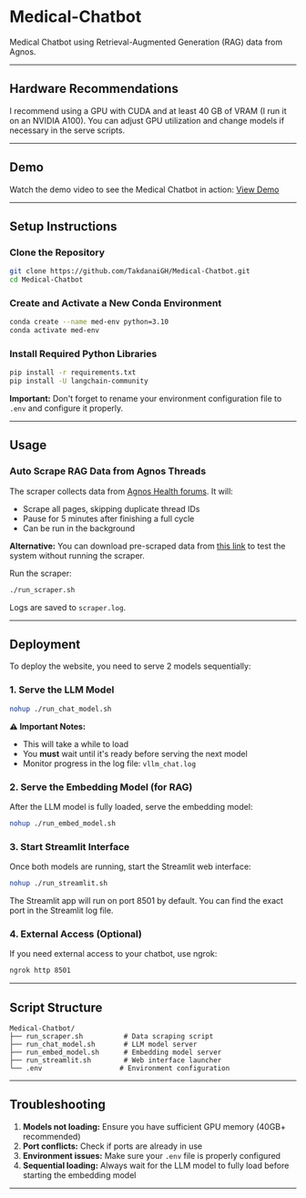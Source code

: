 # Medical-Chatbot
Medical Chatbot using Retrieval-Augmented Generation (RAG) data from Agnos.

---

## Hardware Recommendations
I recommend using a GPU with CUDA and at least 40 GB of VRAM (I run it on an NVIDIA A100). You can adjust GPU utilization and change models if necessary in the serve scripts.

---
## Demo

Watch the demo video to see the Medical Chatbot in action: [View Demo](https://drive.google.com/file/d/1VB664r1Hdw0J7-7IEgMgCHJzKpb_zPaU/view?usp=sharing)

---
## Setup Instructions

### Clone the Repository
```bash
git clone https://github.com/TakdanaiGH/Medical-Chatbot.git
cd Medical-Chatbot
```

### Create and Activate a New Conda Environment
```bash
conda create --name med-env python=3.10
conda activate med-env
```

### Install Required Python Libraries
```bash
pip install -r requirements.txt
pip install -U langchain-community
```

**Important:** Don't forget to rename your environment configuration file to `.env` and configure it properly.

---

## Usage

### Auto Scrape RAG Data from Agnos Threads
The scraper collects data from [Agnos Health forums](https://www.agnoshealth.com/forums). It will:
- Scrape all pages, skipping duplicate thread IDs
- Pause for 5 minutes after finishing a full cycle
- Can be run in the background

**Alternative:** You can download pre-scraped data from [this link](https://drive.google.com/file/d/1CP_nqMJSzqXyVDkMJNB9vjU0lNMNSsGX/view?usp=sharing) to test the system without running the scraper.

Run the scraper:
```bash
./run_scraper.sh
```
Logs are saved to `scraper.log`.

---

## Deployment

To deploy the website, you need to serve 2 models sequentially:

### 1. Serve the LLM Model
```bash
nohup ./run_chat_model.sh
```

**⚠️ Important Notes:**
- This will take a while to load
- You **must** wait until it's ready before serving the next model
- Monitor progress in the log file: `vllm_chat.log`

### 2. Serve the Embedding Model (for RAG)
After the LLM model is fully loaded, serve the embedding model:
```bash
nohup ./run_embed_model.sh
```

### 3. Start Streamlit Interface
Once both models are running, start the Streamlit web interface:
```bash
nohup ./run_streamlit.sh
```

The Streamlit app will run on port 8501 by default. You can find the exact port in the Streamlit log file.

### 4. External Access (Optional)
If you need external access to your chatbot, use ngrok:
```bash
ngrok http 8501
```

---

## Script Structure
```
Medical-Chatbot/
├── run_scraper.sh          # Data scraping script
├── run_chat_model.sh       # LLM model server
├── run_embed_model.sh      # Embedding model server
├── run_streamlit.sh        # Web interface launcher
└── .env                   # Environment configuration
```

---

## Troubleshooting

1. **Models not loading:** Ensure you have sufficient GPU memory (40GB+ recommended)
2. **Port conflicts:** Check if ports are already in use
3. **Environment issues:** Make sure your `.env` file is properly configured
4. **Sequential loading:** Always wait for the LLM model to fully load before starting the embedding model

---
